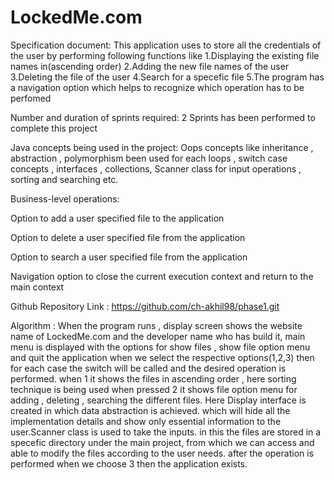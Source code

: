 # LockedMe.com

Specification document: This application uses to store all the credentials of the user by performing following functions like
                       1.Displaying the existing file names in(ascending order)
                       2.Adding the new file names of the user
                       3.Deleting the file of the user
                       4.Search for a specefic file 
                       5.The program has a navigation option which helps to recognize which operation has to be perfomed
            
Number and duration of sprints required: 2 Sprints has been performed to complete this project

Java concepts being used in the project: Oops concepts like inheritance , abstraction , polymorphism been used
                                         for each loops , switch case concepts , interfaces , collections,
                                         Scanner class for input operations , sorting and searching etc.
                                         
Business-level operations:

Option to add a user specified file to the application

Option to delete a user specified file from the application

Option to search a user specified file from the application

Navigation option to close the current execution context and return to the main context

Github Repository Link : https://github.com/ch-akhil98/phase1.git

Algorithm : When the program runs , display screen shows the website name of LockedMe.com and the developer name who has build it,
main menu is displayed with the options for show files , show file option menu and quit the application
when we select the respective options(1,2,3) then for each case the switch will be called and the desired 
operation is performed. when 1 it shows the files in ascending order , here sorting technique is being used
when pressed 2 it shows file option menu for adding , deleting , searching the different files. Here Display interface 
is created in which data abstraction is achieved. which will hide all the implementation details and show only essential 
information to the user.Scanner class is used to take the inputs. in this the files are stored in a specefic directory
under the main project, from which we can access and able to modify the files according to the user needs. after the 
operation is performed when we choose 3 then the application exists.

                                         

